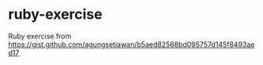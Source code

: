 # ruby-exercise

Ruby exercise from https://gist.github.com/agungsetiawan/b5aed82568bd095757d145f8493aed17
